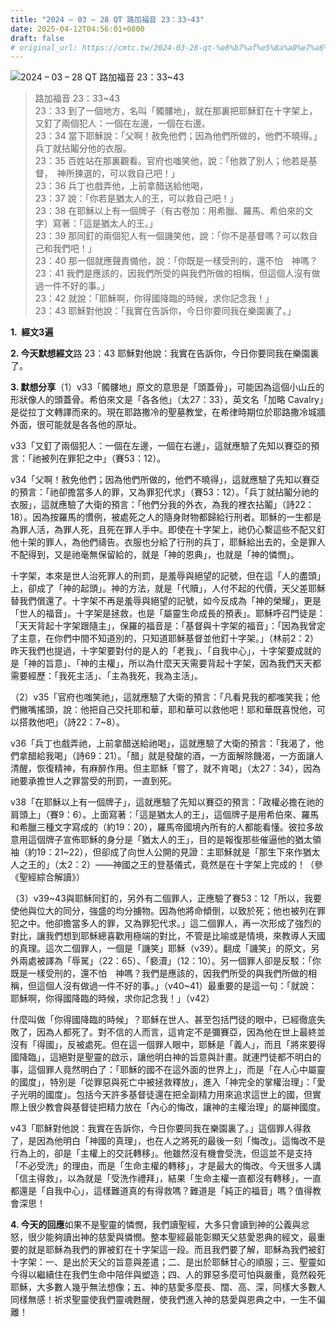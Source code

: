 ```yaml
---
title: "2024 – 03 – 28 QT 路加福音 23：33~43"
date: 2025-04-12T04:56:01+0800
draft: false
# original_url: https://cmtc.tw/2024-03-28-qt-%e8%b7%af%e5%8a%a0%e7%a6%8f%e9%9f%b3-23%ef%bc%9a3343
---
```


![2024 – 03 – 28 QT 路加福音 23：33\~43](/images/qt.jpg  "2024 – 03 – 28 QT 路加福音 23：33\~43")

> 路加福音 23：33\~43  
> 23：33 到了一個地方，名叫「髑髏地」，就在那裏把耶穌釘在十字架上，又釘了兩個犯人：一個在左邊，一個在右邊。  
> 23：34 當下耶穌說：「父啊！赦免他們；因為他們所做的，他們不曉得。」兵丁就拈鬮分他的衣服。  
> 23：35 百姓站在那裏觀看。官府也嗤笑他，說：「他救了別人；他若是基督，　神所揀選的，可以救自己吧！」  
> 23：36 兵丁也戲弄他，上前拿醋送給他喝，  
> 23：37 說：「你若是猶太人的王，可以救自己吧！」  
> 23：38 在耶穌以上有一個牌子（有古卷加：用希臘、羅馬、希伯來的文字）寫著：「這是猶太人的王。」  
> 23：39 那同釘的兩個犯人有一個譏笑他，說：「你不是基督嗎？可以救自己和我們吧！」  
> 23：40 那一個就應聲責備他，說：「你既是一樣受刑的，還不怕　神嗎？  
> 23：41 我們是應該的，因我們所受的與我們所做的相稱，但這個人沒有做過一件不好的事。」  
> 23：42 就說：「耶穌啊，你得國降臨的時候，求你記念我！」  
> 23：43 耶穌對他說：「我實在告訴你，今日你要同我在樂園裏了。」

**1.  經文3遍**

**2. 今天默想經文**路 23：43 耶穌對他說：我實在告訴你，今日你要同我在樂園裏了。

**3. 默想分享**（1）v33「髑髏地」原文的意思是「頭蓋骨」，可能因為這個小山丘的形狀像人的頭蓋骨。希伯來文是「各各他」（太27：33），英文名「加略 Cavalry」是從拉丁文轉譯而來的。現在耶路撒冷的聖墓教堂，在希律時期位於耶路撒冷城牆外面，很可能就是各各他的原址。

v33「又釘了兩個犯人：一個在左邊，一個在右邊」，這就應驗了先知以賽亞的預言：「祂被列在罪犯之中」（賽53：12）。

v34「父啊！赦免他們；因為他們所做的，他們不曉得」，這就應驗了先知以賽亞的預言：「祂卻擔當多人的罪，又為罪犯代求」（賽53：12）。「兵丁就拈鬮分祂的衣服」，這就應驗了大衛的預言：「他們分我的外衣，為我的裡衣拈鬮」（詩22：18）。因為按羅馬的慣例，被處死之人的隨身財物都歸給行刑者。耶穌的一生都是為罪人活，為罪人死，且死在罪人手中。即使在十字架上，祂仍心繫這些不配又釘他十架的罪人，為他們禱告。衣服也分給了行刑的兵丁，耶穌給出去的，全是罪人不配得到，又是祂毫無保留給的，就是「神的恩典」，也就是「神的憐憫」。

十字架，本來是世人治死罪人的刑罰，是羞辱與絕望的記號，但在這「人的盡頭」上，卻成了「神的起頭」。神的方法，就是「代贖」，人付不起的代價，天父差耶穌替我們償還了。十字架不再是羞辱與絕望的記號，如今反成為「神的榮耀」，更是「世人的福音」。十字架是拯救，也是「屬靈生命成長的預表」。耶穌呼召門徒是：「天天背起十字架跟隨主」，保羅的福音是：「基督與十字架的福音」：「因為我曾定了主意，在你們中間不知道別的，只知道耶穌基督並他釘十字架。」（林前2：2）昨天我們也提過，十字架要對付的是人的「老我」、「自我中心」，十字架要成就的是「神的旨意」、「神的主權」，所以為什麼天天需要背起十字架，因為我們天天都需要經歷：「我死主活」、「主為我死，我為主活」。

（2）v35「官府也嗤笑祂」，這就應驗了大衛的預言：「凡看見我的都嗤笑我；他們撇嘴搖頭，說：他把自己交托耶和華，耶和華可以救他吧！耶和華既喜悅他，可以搭救他吧」（詩22：7\~8）。

v36「兵丁也戲弄祂，上前拿醋送給祂喝」，這就應驗了大衛的預言：「我渴了，他們拿醋給我喝」（詩69：21）。「醋」就是發酸的酒，一方面解除饑渴，一方面讓人清醒，恢復精神，有麻醉作用。但主耶穌「嘗了，就不肯喝」（太27：34），因為祂要承擔世人之罪當受的刑罰，一直到死。

v38「在耶穌以上有一個牌子」，這就應驗了先知以賽亞的預言：「政權必擔在祂的肩頭上」（賽9：6）。上面寫著：「這是猶太人的王」，這個牌子是用希伯來、羅馬和希臘三種文字寫成的（約19：20），羅馬帝國境內所有的人都能看懂。彼拉多故意用這個牌子宣佈耶穌的身分是「猶太人的王」，目的是報復那些催逼他的猶太領袖（約19：21\~22），但卻成了向世人公開的見證：主耶穌就是「那生下來作猶太人之王的」（太2：2）——神國之王的登基儀式，竟然是在十字架上完成的！（參《聖經綜合解讀》）

（3）v39\~43與耶穌同釘的，另外有二個罪人，正應驗了賽53：12「所以，我要使他與位大的同分，強盛的均分擄物。因為他將命傾倒，以致於死；他也被列在罪犯之中。他卻擔當多人的罪，又為罪犯代求。」這二個罪人，再一次形成了強烈的對比，讓我們想到耶穌總喜歡用極端的對比，不管是比喻或是情境，來教導人天國的真理。這次二個罪人，一個是「譏笑」耶穌（v39）。翻成「譏笑」的原文，另外兩處被譯為「辱駡」（22：65）、「褻瀆」（12：10）。另一個罪人卻是反駁：「你既是一樣受刑的，還不怕　神嗎？我們是應該的，因我們所受的與我們所做的相稱，但這個人沒有做過一件不好的事。」（v40\~41）最重要的是這一句：「就說：耶穌啊，你得國降臨的時候，求你記念我！」（v42）

什麼叫做「你得國降臨的時候」？耶穌在世人、甚至包括門徒的眼中，已經徹底失敗了，因為人都死了。對不信的人而言，這肯定不是彌賽亞，因為他在世上最終並沒有「得國」，反被處死。但在這一個罪人眼中，耶穌是「義人」，而且「將來要得國降臨」，這絕對是聖靈的啟示，讓他明白神的旨意與計畫。就連門徒都不明白的事，這個罪人竟然明白了：「耶穌的國不在這外面的世界上」，而是「在人心中屬靈的國度」，特別是「從罪惡與死亡中被拯救釋放」，進入「神完全的掌權治理」：「愛子光明的國度」。包括今天許多基督徒還在把全副精力用來追求這世上的國，但實際上很少教會與基督徒把精力放在「內心的悔改，讓神的主權治理」的屬神國度。

v43「耶穌對他說：我實在告訴你，今日你要同我在樂園裏了。」這個罪人得救了，是因為他明白「神國的真理」，也在人之將死的最後一刻「悔改」。這悔改不是行為上的，卻是「主權上的交託轉移」。他雖然沒有機會受洗，但這並不是支持「不必受洗」的理由，而是「生命主權的轉移」，才是最大的悔改。今天很多人講「信主得救」，以為就是「受洗作禮拜」，結果「生命主權一直都沒有轉移」，一直都還是「自我中心」，這樣難道真的有得救嗎？難道是「純正的福音」嗎？值得教會深思！

**4. 今天的回應**如果不是聖靈的憐憫，我們讀聖經，大多只會讀到神的公義與忿怒，很少能夠讀出神的慈愛與憐憫。整本聖經最能彰顯天父慈愛恩典的經文，最重要的就是耶穌為我們的罪被釘在十字架這一段。而且我們要了解，耶穌為我們被釘十字架：一、是出於天父的旨意與差遣；二、是出於耶穌甘心的順服；三、聖靈如今得以繼續住在我們生命中陪伴與塑造；四、人的罪惡多麼可怕與嚴重，竟然殺死耶穌，大多數人幾乎無法想像；五、神的慈愛多麼長、闊、高、深，同樣大多數人同樣無感！祈求聖靈使我們靈魂甦醒，使我們進入神的慈愛與恩典之中，一生不偏離！
